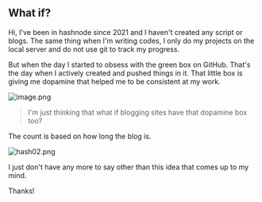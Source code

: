 ## What if?

Hi, I've been in hashnode since 2021 and I haven't created any script or blogs.
The same thing when I'm writing codes, I only do my projects on the local server and do not use git to track my progress.

But when the day I started to obsess with the green box on GitHub. That's the day when I actively created and pushed things in it. That little box is giving me dopamine that helped me to be consistent at my work.

![image.png](https://cdn.hashnode.com/res/hashnode/image/upload/v1644681723279/pLxICe-64.png)


> I'm just thinking that what if blogging sites have that dopamine box too?

The count is based on how long the blog is.

![hash02.png](https://cdn.hashnode.com/res/hashnode/image/upload/v1644681846174/VYB2W61tB.png)

I just don't have any more to say other than this idea that comes up to my mind.

Thanks!